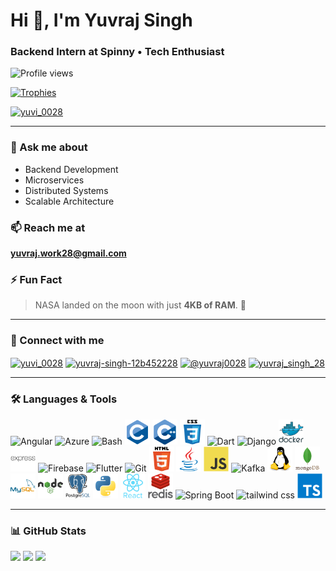 <h1 align="left">Hi 👋, I'm Yuvraj Singh</h1>
<h3 align="left">Backend Intern at Spinny • Tech Enthusiast</h3>

<p align="left">
  <img src="https://komarev.com/ghpvc/?username=yuvraj0028&label=Profile%20views&color=0e75b6&style=flat" alt="Profile views" />
</p>

<p align="left">
  <a href="https://github.com/ryo-ma/github-profile-trophy">
    <img src="https://github-profile-trophy.vercel.app/?username=yuvraj0028&theme=algolia&margin-w=15&margin-h=15" alt="Trophies" />
  </a>
</p>

<p align="left">
  <a href="https://twitter.com/yuvi_0028" target="blank">
    <img src="https://img.shields.io/twitter/follow/yuvi_0028?logo=twitter&style=for-the-badge" alt="yuvi_0028" />
  </a>
</p>

---

### 💬 Ask me about
- Backend Development  
- Microservices  
- Distributed Systems  
- Scalable Architecture  

### 📫 Reach me at  
**yuvraj.work28@gmail.com**

### ⚡ Fun Fact  
> NASA landed on the moon with just **4KB of RAM**. 🚀

---

### 🔗 Connect with me

<p align="left">
<a href="https://twitter.com/yuvi_0028" target="blank"><img align="center" src="https://raw.githubusercontent.com/rahuldkjain/github-profile-readme-generator/master/src/images/icons/Social/twitter.svg" alt="yuvi_0028" height="30" width="40" /></a>
<a href="https://linkedin.com/in/yuvraj-singh-12b452228" target="blank"><img align="center" src="https://raw.githubusercontent.com/rahuldkjain/github-profile-readme-generator/master/src/images/icons/Social/linked-in-alt.svg" alt="yuvraj-singh-12b452228" height="30" width="40" /></a>
<a href="https://medium.com/@yuvraj0028" target="blank"><img align="center" src="https://raw.githubusercontent.com/rahuldkjain/github-profile-readme-generator/master/src/images/icons/Social/medium.svg" alt="@yuvraj0028" height="30" width="40" /></a>
<a href="https://www.leetcode.com/yuvraj_singh_28" target="blank"><img align="center" src="https://raw.githubusercontent.com/rahuldkjain/github-profile-readme-generator/master/src/images/icons/Social/leet-code.svg" alt="yuvraj_singh_28" height="30" width="40" /></a>
</p>

---

### 🛠️ Languages & Tools

<p align="left">
  <img src="https://angular.io/assets/images/logos/angular/angular.svg" alt="Angular" width="40" height="40"/>
  <img src="https://www.vectorlogo.zone/logos/microsoft_azure/microsoft_azure-icon.svg" alt="Azure" width="40" height="40"/>
  <img src="https://www.vectorlogo.zone/logos/gnu_bash/gnu_bash-icon.svg" alt="Bash" width="40" height="40"/>
  <img src="https://raw.githubusercontent.com/devicons/devicon/master/icons/c/c-original.svg" alt="C" width="40" height="40"/>
  <img src="https://raw.githubusercontent.com/devicons/devicon/master/icons/cplusplus/cplusplus-original.svg" alt="C++" width="40" height="40"/>
  <img src="https://raw.githubusercontent.com/devicons/devicon/master/icons/css3/css3-original-wordmark.svg" alt="CSS3" width="40" height="40"/>
  <img src="https://www.vectorlogo.zone/logos/dartlang/dartlang-icon.svg" alt="Dart" width="40" height="40"/>
  <img src="https://cdn.worldvectorlogo.com/logos/django.svg" alt="Django" width="40" height="40"/>
  <img src="https://raw.githubusercontent.com/devicons/devicon/master/icons/docker/docker-original-wordmark.svg" alt="Docker" width="40" height="40"/>
  <img src="https://raw.githubusercontent.com/devicons/devicon/master/icons/express/express-original-wordmark.svg" alt="Express" width="40" height="40"/>
  <img src="https://www.vectorlogo.zone/logos/firebase/firebase-icon.svg" alt="Firebase" width="40" height="40"/>
  <img src="https://www.vectorlogo.zone/logos/flutterio/flutterio-icon.svg" alt="Flutter" width="40" height="40"/>
  <img src="https://www.vectorlogo.zone/logos/git-scm/git-scm-icon.svg" alt="Git" width="40" height="40"/>
  <img src="https://raw.githubusercontent.com/devicons/devicon/master/icons/html5/html5-original-wordmark.svg" alt="HTML5" width="40" height="40"/>
  <img src="https://raw.githubusercontent.com/devicons/devicon/master/icons/java/java-original.svg" alt="Java" width="40" height="40"/>
  <img src="https://raw.githubusercontent.com/devicons/devicon/master/icons/javascript/javascript-original.svg" alt="JavaScript" width="40" height="40"/>
  <img src="https://www.vectorlogo.zone/logos/apache_kafka/apache_kafka-icon.svg" alt="Kafka" width="40" height="40"/>
  <img src="https://raw.githubusercontent.com/devicons/devicon/master/icons/linux/linux-original.svg" alt="Linux" width="40" height="40"/>
  <img src="https://raw.githubusercontent.com/devicons/devicon/master/icons/mongodb/mongodb-original-wordmark.svg" alt="MongoDB" width="40" height="40"/>
  <img src="https://raw.githubusercontent.com/devicons/devicon/master/icons/mysql/mysql-original-wordmark.svg" alt="MySQL" width="40" height="40"/>
  <img src="https://raw.githubusercontent.com/devicons/devicon/master/icons/nodejs/nodejs-original-wordmark.svg" alt="Node.js" width="40" height="40"/>
  <img src="https://raw.githubusercontent.com/devicons/devicon/master/icons/postgresql/postgresql-original-wordmark.svg" alt="PostgreSQL" width="40" height="40"/>
  <img src="https://raw.githubusercontent.com/devicons/devicon/master/icons/python/python-original.svg" alt="Python" width="40" height="40"/>
  <img src="https://raw.githubusercontent.com/devicons/devicon/master/icons/react/react-original-wordmark.svg" alt="React" width="40" height="40"/>
  <img src="https://raw.githubusercontent.com/devicons/devicon/master/icons/redis/redis-original-wordmark.svg" alt="Redis" width="40" height="40"/>
  <img src="https://www.vectorlogo.zone/logos/springio/springio-icon.svg" alt="Spring Boot" width="40" height="40"/>
  <img src="https://icon.icepanel.io/Technology/svg/Tailwind-CSS.svg" alt="tailwind css" width="40" height="40">
  <img src="https://raw.githubusercontent.com/devicons/devicon/master/icons/typescript/typescript-original.svg" alt="TypeScript" width="40" height="40"/>
</p>

---

### 📊 GitHub Stats

<div align="left">
  <img src="https://github-readme-stats.vercel.app/api?username=yuvraj0028&theme=dark&hide_border=false&include_all_commits=false&count_private=false" />
  <img src="https://nirzak-streak-stats.vercel.app/?user=yuvraj0028&theme=dark&hide_border=false" />
  <img src="https://github-readme-stats.vercel.app/api/top-langs/?username=yuvraj0028&theme=dark&hide_border=false&layout=compact"/>
</div>
